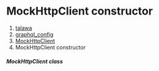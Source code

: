 
<div>

# MockHttpClient constructor

</div>










1.  [talawa](../../index.html)
2.  [graphql_config](../../services_graphql_config/)
3.  [MockHttpClient](../../services_graphql_config/MockHttpClient-class.html)
4.  MockHttpClient constructor

##### MockHttpClient class







